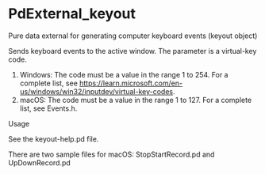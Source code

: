 # PdExternal_keyout

Pure data external for generating computer keyboard events (keyout object)

Sends keyboard events to the active window. 
The parameter is a virtual-key code. 
1. Windows:
The code must be a value in the range 1 to 254. For a complete list, see https://learn.microsoft.com/en-us/windows/win32/inputdev/virtual-key-codes. 
2. macOS:
The code must be a value in the range 1 to 127. For a complete list, see Events.h. 

Usage

See the keyout-help.pd file.

There are two sample files for macOS:
StopStartRecord.pd and UpDownRecord.pd
